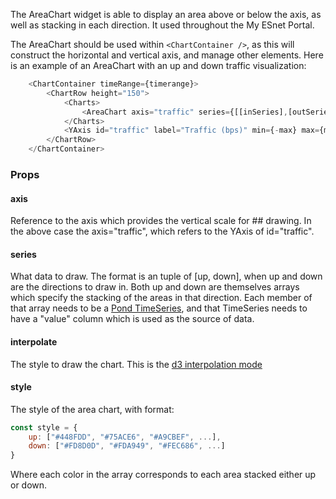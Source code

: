 
The AreaChart widget is able to display an area above or below the axis, as well as stacking in each direction. It used throughout the My ESnet Portal.

The AreaChart should be used within `<ChartContainer />`, as this will construct the horizontal and vertical axis, and manage other elements. Here is an example of an AreaChart with an up and down traffic visualization:

```js
    <ChartContainer timeRange={timerange}>
        <ChartRow height="150">
            <Charts>
                <AreaChart axis="traffic" series={[[inSeries],[outSeries]]} />
            </Charts>
            <YAxis id="traffic" label="Traffic (bps)" min={-max} max={max} absolute={true} width="60" type="linear"/>
        </ChartRow>
    </ChartContainer>
```

### Props

#### axis

Reference to the axis which provides the vertical scale for ## drawing. In the above case the axis="traffic", which refers to the YAxis of id="traffic".

#### series

What data to draw. The format is an tuple of [up, down], when up and down are the directions to draw in. Both up and down are themselves arrays which specify the stacking of the areas in that direction. Each member of that array needs to be a [Pond TimeSeries](http://software.es.net/pond/#/timeseries), and that TimeSeries needs to have a "value" column which is used as the source of data.

#### interpolate

The style to draw the chart. This is the [d3 interpolation mode](https://github.com/mbostock/d3/wiki/SVG-Shapes#line_interpolate)

#### style

The style of the area chart, with format:

```js
const style = {
    up: ["#448FDD", "#75ACE6", "#A9CBEF", ...],
    down: ["#FD8D0D", "#FDA949", "#FEC686", ...]
}
```

Where each color in the array corresponds to each area stacked either up or down.

